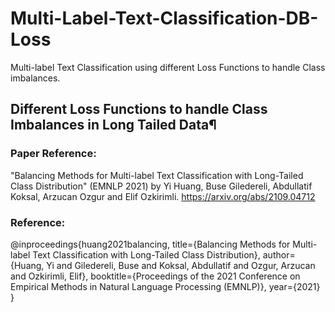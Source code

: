 # Multi-Label-Text-Classification-DB-Loss
Multi-label Text Classification using different Loss Functions to handle Class imbalances.

## Different Loss Functions to handle Class Imbalances in Long Tailed Data¶
### Paper Reference: 
"Balancing Methods for Multi-label Text Classification with Long-Tailed Class Distribution" (EMNLP 2021) by Yi Huang, Buse Giledereli, Abdullatif Koksal, Arzucan Ozgur and Elif Ozkirimli. https://arxiv.org/abs/2109.04712

### Reference:
@inproceedings{huang2021balancing, title={Balancing Methods for Multi-label Text Classification with Long-Tailed Class Distribution}, author={Huang, Yi and Giledereli, Buse and Koksal, Abdullatif and Ozgur, Arzucan and Ozkirimli, Elif}, booktitle={Proceedings of the 2021 Conference on Empirical Methods in Natural Language Processing (EMNLP)}, year={2021} }
